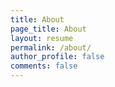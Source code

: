 ```yaml
---
title: About
page_title: About
layout: resume
permalink: /about/
author_profile: false
comments: false
---
```

